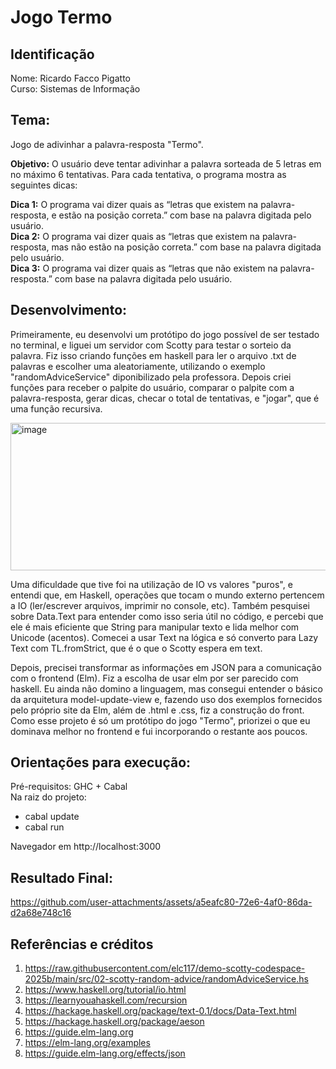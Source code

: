 # Jogo Termo

## **Identificação**
   
Nome: Ricardo Facco Pigatto  
Curso: Sistemas de Informação

## **Tema:**   
Jogo de adivinhar a palavra-resposta "Termo".
   
**Objetivo:** O usuário deve tentar adivinhar a palavra sorteada de 5 letras em no máximo 6 tentativas. Para cada tentativa, o programa mostra as seguintes dicas:  
  
**Dica 1:** O programa vai dizer quais as “letras que existem na palavra-resposta, e estão na posição correta.” com base na palavra digitada pelo usuário.  
**Dica 2:** O programa vai dizer quais as “letras que existem na palavra-resposta, mas não estão na posição correta.” com base na palavra digitada pelo usuário.  
**Dica 3:** O programa vai dizer quais as “letras que não existem na palavra-resposta.” com base na palavra digitada pelo usuário.  

## **Desenvolvimento:**
  
Primeiramente, eu desenvolvi um protótipo do jogo possível de ser testado no terminal, e liguei um servidor com Scotty para testar o sorteio da palavra. Fiz isso criando funções em haskell para ler o arquivo .txt de palavras e escolher uma aleatoriamente, utilizando o exemplo "randomAdviceService" diponibilizado pela professora. Depois criei funções para receber o palpite do usuário, comparar o palpite com a palavra-resposta, gerar dicas, checar o total de tentativas, e "jogar", que é uma função recursiva.

    
  <img width="687" height="236" alt="image" src="https://github.com/user-attachments/assets/29f1d891-dc7b-4ac3-81e9-dfac68ce75dc" />
  
  
Uma dificuldade que tive foi na utilização de IO vs valores "puros", e entendi que, em Haskell, operações que tocam o mundo externo pertencem a IO (ler/escrever arquivos, imprimir no console, etc). Também pesquisei sobre Data.Text para entender como isso seria útil no código, e percebi que ele é mais eficiente que String para manipular texto e lida melhor com Unicode (acentos). Comecei a usar Text na lógica e só converto para Lazy Text com TL.fromStrict, que é o que o Scotty espera em text.  
  
Depois, precisei transformar as informações em JSON para a comunicação com o frontend (Elm). Fiz a escolha de usar elm por ser parecido com haskell. Eu ainda não domino a linguagem, mas consegui entender o básico da arquitetura model-update-view e, fazendo uso dos exemplos fornecidos pelo próprio site da Elm, além de .html e .css, fiz a construção do front. Como esse projeto é só um protótipo do jogo "Termo", priorizei o que eu dominava melhor no frontend e fui incorporando o restante aos poucos.  
  
## **Orientações para execução:**  
Pré-requisitos: GHC + Cabal  
Na raiz do projeto:
- cabal update
- cabal run
   
Navegador em http://localhost:3000  
  
## **Resultado Final:**
  
https://github.com/user-attachments/assets/a5eafc80-72e6-4af0-86da-d2a68e748c16
  


## **Referências e créditos**
   1. https://raw.githubusercontent.com/elc117/demo-scotty-codespace-2025b/main/src/02-scotty-random-advice/randomAdviceService.hs
   2. https://www.haskell.org/tutorial/io.html
   3. https://learnyouahaskell.com/recursion
   4. https://hackage.haskell.org/package/text-0.1/docs/Data-Text.html
   5. https://hackage.haskell.org/package/aeson
   6. https://guide.elm-lang.org
   7. https://elm-lang.org/examples
   8. https://guide.elm-lang.org/effects/json